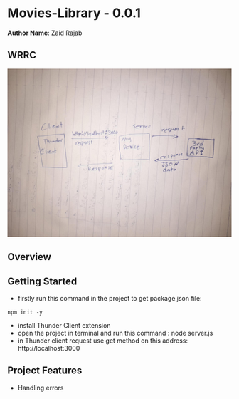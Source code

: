 # Movies-Library - 0.0.1

**Author Name**: Zaid Rajab

## WRRC

![WRRC](my_wrrc.png)

## Overview

## Getting Started

*   firstly run this command in the project to get package.json file:
```
npm init -y
```
*  install Thunder Client extension
*  open the project in terminal and run this command : node server.js
*  in Thunder client request use get method on this address: http://localhost:3000


## Project Features
*  Handling errors